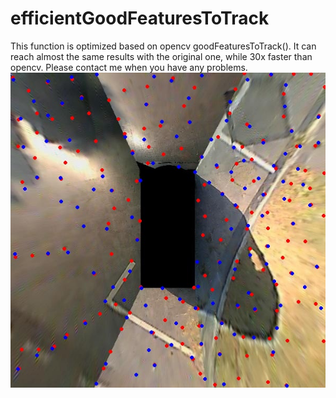 # efficientGoodFeaturesToTrack

This function is optimized based on opencv goodFeaturesToTrack(). It can reach almost the same results with the original one, while 30x faster than opencv.
Please contact me when you have any problems.
![image](https://github.com/k032131/efficientGoodFeaturesToTrack/blob/main/cmp.jpg)

